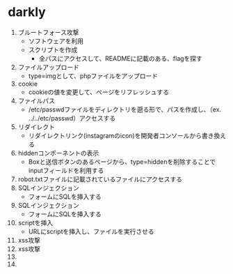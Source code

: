 # darkly
1. ブルートフォース攻撃
    - ソフトウェアを利用
    - スクリプトを作成
        - 全パスにアクセスして、READMEに記載のある、flagを探す
2. ファイルアップロード
    - type=imgとして、phpファイルをアップロード
3. cookie
    - cookieの値を変更して、ページをリフレッシュする
4. ファイルパス
    - /etc/passwdファイルをディレクトリを遡る形で、パスを作成し、（ex. ../../etc/passwd）アクセスする
5. リダイレクト
    - リダイレクトリンク(instagramのicon)を開発者コンソールから書き換える
6. hiddenコンポーネントの表示
    - Boxと送信ボタンのあるページから、type=hiddenを削除することでinputフィールドを利用する
7. robot.txtファイルに記載されているファイルにアクセスする
8. SQLインジェクション
    - フォームにSQLを挿入する
9. SQLインジェクション
    - フォームにSQLを挿入する
10. scriptを挿入
    - URLにscriptを挿入し、ファイルを実行させる
11. xss攻撃
12. xss攻撃
13. 
14. 